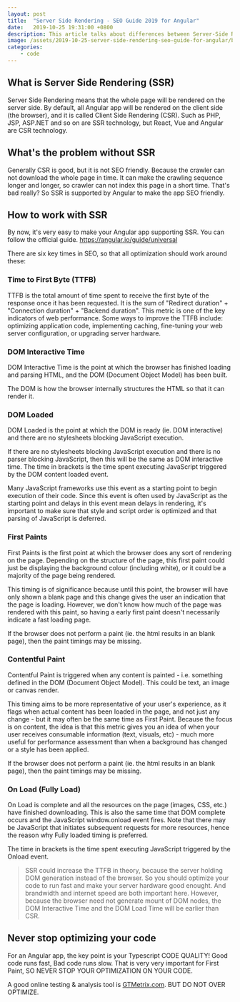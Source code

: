 ```yaml
---
layout: post
title:  "Server Side Rendering - SEO Guide 2019 for Angular"
date:   2019-10-25 19:31:00 +0800
description: This article talks about differences between Server-Side Rendering and Client-Side Rendering, and Why SSR is essential to SEO.
image: /assets/2019-10-25-server-side-rendering-seo-guide-for-angular/banner.jpg
categories:
    - code
---
```


## What is Server Side Rendering (SSR)

Server Side Rendering means that the whole page will be rendered on the server side. By default, all Angular app will be rendered on the client side (the browser), and it is called Client Side Rendering (CSR). Such as PHP, JSP, ASP.NET and so on are SSR technology, but React, Vue and Angular are CSR technology.

## What's the problem without SSR

Generally CSR is good, but it is not SEO friendly. Because the crawler can not download the whole page in time. It can make the crawling sequence longer and longer, so crawler can not index this page in a short time. That's bad really? So SSR is supported by Angular to make the app SEO friendly.

## How to work with SSR

By now, it's very easy to make your Angular app supporting SSR. You can follow the official guide. <https://angular.io/guide/universal>

There are six key times in SEO, so that all optimization should work around these:

### Time to First Byte (TTFB)

TTFB is the total amount of time spent to receive the first byte of the response once it has been requested. It is the sum of "Redirect duration" + "Connection duration" + "Backend duration". This metric is one of the key indicators of web performance. Some ways to improve the TTFB include: optimizing application code, implementing caching, fine-tuning your web server configuration, or upgrading server hardware.

### DOM Interactive Time

DOM Interactive Time is the point at which the browser has finished loading and parsing HTML, and the DOM (Document Object Model) has been built.

The DOM is how the browser internally structures the HTML so that it can render it.

### DOM Loaded

DOM Loaded is the point at which the DOM is ready (ie. DOM interactive) and there are no stylesheets blocking JavaScript execution.

If there are no stylesheets blocking JavaScript execution and there is no parser blocking JavaScript, then this will be the same as DOM interactive time. The time in brackets is the time spent executing JavaScript triggered by the DOM content loaded event.

Many JavaScript frameworks use this event as a starting point to begin execution of their code. Since this event is often used by JavaScript as the starting point and delays in this event mean delays in rendering, it's important to make sure that style and script order is optimized and that parsing of JavaScript is deferred.

### First Paints

First Paints is the first point at which the browser does any sort of rendering on the page. Depending on the structure of the page, this first paint could just be displaying the background colour (including white), or it could be a majority of the page being rendered.

This timing is of significance because until this point, the browser will have only shown a blank page and this change gives the user an indication that the page is loading. However, we don't know how much of the page was rendered with this paint, so having a early first paint doesn't necessarily indicate a fast loading page.

If the browser does not perform a paint (ie. the html results in an blank page), then the paint timings may be missing.

### Contentful Paint

Contentful Paint is triggered when any content is painted - i.e. something defined in the DOM (Document Object Model). This could be text, an image or canvas render.

This timing aims to be more representative of your user's experience, as it flags when actual content has been loaded in the page, and not just any change - but it may often be the same time as First Paint. Because the focus is on content, the idea is that this metric gives you an idea of when your user receives consumable information (text, visuals, etc) - much more useful for performance assessment than when a background has changed or a style has been applied.

If the browser does not perform a paint (ie. the html results in an blank page), then the paint timings may be missing.

### On Load (Fully Load)

On Load is complete and all the resources on the page (images, CSS, etc.) have finished downloading. This is also the same time that DOM complete occurs and the JavaScript window.onload event fires. Note that there may be JavaScript that initiates subsequent requests for more resources, hence the reason why Fully loaded timing is preferred.

The time in brackets is the time spent executing JavaScript triggered by the Onload event.

> SSR could increase the TTFB in theory, because the server holding DOM generation instead of the browser. So you should optimize your code to run fast and make your server hardware good enought. And brandwidth and internet speed are both important here. However, because the browser need not generate mount of DOM nodes, the DOM Interactive Time and the DOM Load Time will be earlier than CSR.

## Never stop optimizing your code

For an Angular app, the key point is your Typescript CODE QUALITY! Good code runs fast, Bad code runs slow. That is very very important for First Paint, SO NEVER STOP YOUR OPTIMIZATION ON YOUR CODE.

A good online testing & analysis tool is [GTMetrix.com](https://gtmetrix.com). BUT DO NOT OVER OPTIMIZE.
